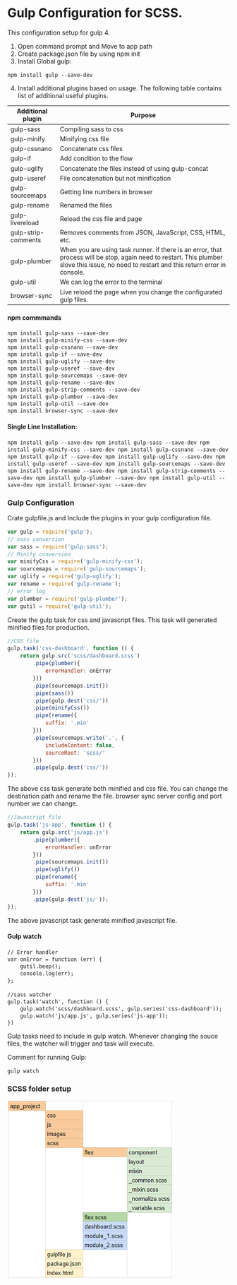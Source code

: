 # Gulp Configuration for SCSS.

This configuration setup for gulp 4. 
1. Open command prompt and Move to app path
2. Create package.json file by using npm init
3. Install Global gulp:
```
npm install gulp --save-dev
```
4. Install additional plugins based on usage. The following table contains list of additional useful plugins.

Additional plugin | Purpose 
---|---
gulp-sass | Compiling sass to css 
gulp-minify | Minifying css file 
gulp-cssnano | Concatenate css files 
gulp-if | Add condition to the flow 
gulp-uglify | Concatenate the files instead of using gulp-concat 
gulp-useref | File concatenation but not minification 
gulp-sourcemaps | Getting line numbers in browser 
gulp-rename | Renamed the files 
gulp-livereload | Reload the css file and page 
gulp-strip-comments | Removes comments from JSON, JavaScript, CSS, HTML, etc.
gulp-plumber | When you are using task runner. if there is an error, that process will be stop, again need to restart. This plumber slove this issue, no need to restart and this return error in console.
gulp-util |  We can log the error to the terminal
browser-sync | Live reload the page when you change the configurated gulp files.
#### npm commmands
~~~
npm install gulp-sass --save-dev 
npm install gulp-minify-css --save-dev 
npm install gulp-cssnano --save-dev 
npm install gulp-if --save-dev 
npm install gulp-uglify --save-dev 
npm install gulp-useref --save-dev 
npm install gulp-sourcemaps --save-dev 
npm install gulp-rename --save-dev 
npm install gulp-strip-comments --save-dev
npm install gulp-plumber --save-dev 
npm install gulp-util --save-dev 
npm install browser-sync --save-dev 
~~~

#### Single Line Installation:
~~~
npm install gulp --save-dev npm install gulp-sass --save-dev npm install gulp-minify-css --save-dev npm install gulp-cssnano --save-dev npm install gulp-if --save-dev npm install gulp-uglify --save-dev npm install gulp-useref --save-dev npm install gulp-sourcemaps --save-dev npm install gulp-rename --save-dev npm install gulp-strip-comments --save-dev npm install gulp-plumber --save-dev npm install gulp-util --save-dev npm install browser-sync --save-dev 
~~~

### Gulp Configuration

Crate gulpfile.js and Include the plugins in your gulp configuration file.

```javascript
var gulp = require('gulp');
// sass conversion
var sass = require('gulp-sass');
// Minify conversion
var minifyCss = require('gulp-minify-css');
var sourcemaps = require('gulp-sourcemaps');
var uglify = require('gulp-uglify');
var rename = require('gulp-rename');
// error log
var plumber = require('gulp-plumber');
var gutil = require('gulp-util');
```

Create the gulp task for css and javascript files. This task will generated minified files for production.

```javascript
//CSS file
gulp.task('css-dashboard', function () {
    return gulp.src('scss/dashboard.scss')
        .pipe(plumber({
            errorHandler: onError
        }))
        .pipe(sourcemaps.init())
        .pipe(sass())
        .pipe(gulp.dest('css/'))
        .pipe(minifyCss())
        .pipe(rename({
            suffix: '.min'
        }))
        .pipe(sourcemaps.write('.', {
            includeContent: false,
            sourceRoot: 'scss/'
        }))
        .pipe(gulp.dest('css/'))
});
```

The above css task generate both minified and css file. You can change the destination path and rename the file.
browser sync server config and port number we can change.

```javascript
//Javascript file
gulp.task('js-app', function () {
    return gulp.src('js/app.js')
        .pipe(plumber({
            errorHandler: onError
        }))
        .pipe(sourcemaps.init())
        .pipe(uglify())
        .pipe(rename({
            suffix: '.min'
        }))
        .pipe(gulp.dest('js/'));
});
```
The above javascript task generate minified javascript file.

#### Gulp watch
```
// Error handler
var onError = function (err) {
    gutil.beep();
    console.log(err);
};

//sass watcher
gulp.task('watch', function () {
    gulp.watch('scss/dashboard.scss', gulp.series('css-dashboard'));
    gulp.watch('js/app.js', gulp.series('js-app'));
})
```
Gulp tasks need to include in gulp watch. Whenever changing the souce files, the watcher will trigger and task will execute.

Comment for running Gulp:
```
gulp watch
```



### SCSS folder setup
![Gulp project folder structure](img/gulp-project-folder-structure.png)
